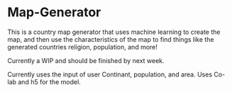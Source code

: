 # Map-Generator
This is a country map generator that uses machine learning to create the map, and then use the characteristics of the map to find things like the generated countries religion, population, and more!

Currently a WIP and should be finished by next week.

Currently uses the input of user Continant, population, and area.
Uses Co-lab and h5 for the model.
